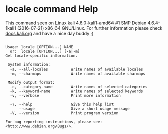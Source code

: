 # locale command Help
 
 This command seen on Linux kali 4.6.0-kali1-amd64 #1 SMP Debian 4.6.4-1kali1 (2016-07-21) x86_64 GNU/Linux. For further information please check [docs.kali.org](docs.kali.org) and have a nice day buddy ;) 

~~~

Usage: locale [OPTION...] NAME
  or:  locale [OPTION...] [-a|-m]
Get locale-specific information.

 System information:
  -a, --all-locales          Write names of available locales
  -m, --charmaps             Write names of available charmaps

 Modify output format:
  -c, --category-name        Write names of selected categories
  -k, --keyword-name         Write names of selected keywords
  -v, --verbose              Print more information

  -?, --help                 Give this help list
      --usage                Give a short usage message
  -V, --version              Print program version

For bug reporting instructions, please see:
<http://www.debian.org/Bugs/>.

~~~
